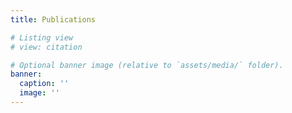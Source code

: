 ```yaml
---
title: Publications

# Listing view
# view: citation

# Optional banner image (relative to `assets/media/` folder).
banner:
  caption: ''
  image: ''
---
```

